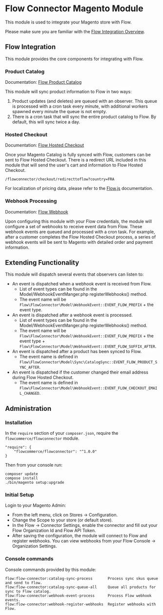 # Flow Connector Magento Module

This module is used to integrate your Magento store with Flow.

Please make sure you are familiar with the [Flow Integration Overview](https://docs.flow.io/integration-overview).

## Flow Integration

This module provides the core components for integrating with Flow.

### Product Catalog

Documentation: [Flow Product Catalog](https://docs.flow.io/integration-overview#product-catalog)

This module will sync product information to Flow in two ways:

1. Product updates (and deletes) are queued with an observer. This queue is processed with a cron task every minute, with additional workers spawned every minute the queue is not empty.
2. There is a cron task that will sync the entire product catalog to Flow. By default, this will sync twice a day.

### Hosted Checkout

Documentation: [Flow Hosted Checkout](https://docs.flow.io/checkout/checkout)

Once your Magento Catalog is fully synced with Flow, customers can be sent to Flow Hosted Checkout. There is a redirect URL included in this module that will send the user's cart and information to Flow Hosted Checkout.

```
/flowconnector/checkout/redirecttoflow?country=FRA
```

For localization of pricing data, please refer to the [Flow.js](https://docs.flow.io/shopify/flow-js) documentation.

### Webhook Processing

Documentation: [Flow Webhook](https://docs.flow.io/module/webhook)

Upon configuring this module with your Flow credentials, the module will configure a set of webhooks to receive event data from Flow. These webhook events are queued and processed with a cron task. For example, after a customer completes the Flow Hosted Checkout process, a series of webhook events will be sent to Magento with detailed order and payment information.

## Extending Functionality

This module will dispatch several events that observers can listen to:

- An event is dispatched when a webhook event is received from Flow.
  - List of event types can be found in the Model/WebhookEventManger.php registerWebhooks() method.
  - The event name will be `Flow\FlowConnector\Model\WebhookEvent::EVENT_FLOW_PREFIX` + the event type.
- An event is dispatched after a webhook event is processed.
  - List of event types can be found in the Model/WebhookEventManger.php registerWebhooks() method.
  - The event name will be `Flow\FlowConnector\Model\WebhookEvent::EVENT_FLOW_PREFIX` + the event type + `Flow\FlowConnector\Model\WebhookEvent::EVENT_FLOW_SUFFIX_AFTER`.
- An event is dispatched after a product has been synced to Flow.
  - The event name is defined in `Flow\FlowConnector\Model\Sync\CatalogSync::EVENT_FLOW_PRODUCT_SYNC_AFTER`.
- An event is dispatched if the customer changed their email address during Flow Hosted Checkout.
  - The event name is defined in `Flow\FlowConnector\Model\WebhookEvent::EVENT_FLOW_CHECKOUT_EMAIL_CHANGED`.

## Administration

### Installation

In the `require` section of your `composer.json`, require the `flowcommerce/flowconnector` module.

```
"require": {
    "flowcommerce/flowconnector": "^1.0.0"
}
```

Then from your console run:

```
composer update
compose install
./bin/magento setup:upgrade
```

### Initial Setup

Login to your Magento Admin:
- From the left menu, click on Stores -> Configuration.
- Change the Scope to your store (or default store).
- In the Flow -> Connector Settings, enable the connector and fill out your Flow Organization Id and Flow API Token.
- After saving the configuration, the module will connect to Flow and register webhooks. You can view webhooks from your Flow Console -> Organization Settings.

### Console commands

Console commands provided by this module:

```
flow:flow-connector:catalog-sync-process       Process sync skus queue and send to Flow.
flow:flow-connector:catalog-sync-queue-all     Queue all products for sync to Flow catalog.
flow:flow-connector:webhook-event-process      Process Flow webhook events.
flow:flow-connector:webhook-register-webhooks  Register webhooks with Flow.
```
